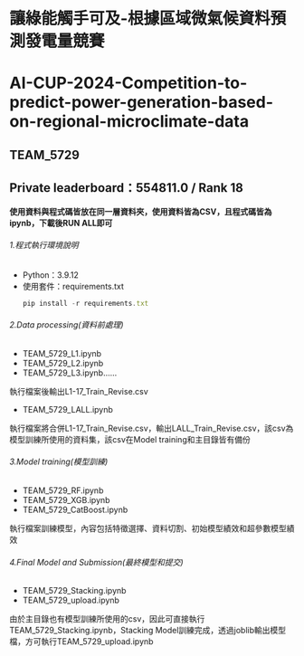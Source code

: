 # 讓綠能觸手可及-根據區域微氣候資料預測發電量競賽
# AI-CUP-2024-Competition-to-predict-power-generation-based-on-regional-microclimate-data
## TEAM_5729
## Private leaderboard：554811.0 / Rank 18
**使用資料與程式碼皆放在同一層資料夾，使用資料皆為CSV，且程式碼皆為ipynb，下載後RUN ALL即可**

###### 1.程式執行環境說明
* Python：3.9.12
* 使用套件：requirements.txt
    ```js
    pip install -r requirements.txt
    ```
###### 2.Data processing(資料前處理)
* TEAM_5729_L1.ipynb
* TEAM_5729_L2.ipynb
* TEAM_5729_L3.ipynb......

執行檔案後輸出L1-17_Train_Revise.csv

* TEAM_5729_LALL.ipynb

執行檔案將合併L1-17_Train_Revise.csv，輸出LALL_Train_Revise.csv，該csv為模型訓練所使用的資料集，該csv在Model training和主目錄皆有備份

###### 3.Model training(模型訓練)
* TEAM_5729_RF.ipynb
* TEAM_5729_XGB.ipynb
* TEAM_5729_CatBoost.ipynb

執行檔案訓練模型，內容包括特徵選擇、資料切割、初始模型績效和超參數模型績效

###### 4.Final Model and Submission(最終模型和提交)
* TEAM_5729_Stacking.ipynb
* TEAM_5729_upload.ipynb

由於主目錄也有模型訓練所使用的csv，因此可直接執行TEAM_5729_Stacking.ipynb，Stacking Model訓練完成，透過joblib輸出模型檔，方可執行TEAM_5729_upload.ipynb
